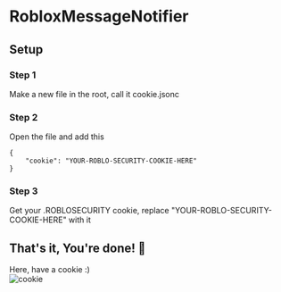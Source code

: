 # RobloxMessageNotifier

## Setup

### Step 1

Make a new file in the root, call it cookie.jsonc

### Step 2

Open the file and add this

```jsonc
{
    "cookie": "YOUR-ROBLO-SECURITY-COOKIE-HERE"
}
```

### Step 3

Get your .ROBLOSECURITY cookie, replace "YOUR-ROBLO-SECURITY-COOKIE-HERE" with it

## That's it, You're done! 🎉

Here, have a cookie :\)\
![cookie](https://user-images.githubusercontent.com/61917452/136711387-5f6f1707-0711-4fad-849c-4e73238df758.jpg)
